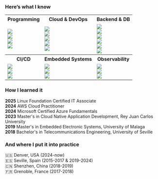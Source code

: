 ### Here’s what I know
<div align="left">
  <table>
    <tr>
      <th>Programming</th>
      <th>Cloud & DevOps</th>
      <th>Backend & DB</th>
    </tr>
    <tr>
      <td>
        <img src="https://img.shields.io/badge/Python-★★★-3776AB?style=plastic&logo=python&logoColor=white" />
        <br />
        <img src="https://img.shields.io/badge/Bash-★★★-4EAA25?style=plastic&logo=gnu-bash&logoColor=white" />
        <br />
        <img src="https://img.shields.io/badge/Go-★★☆-00ADD8?style=plastic&logo=go&logoColor=white" />
        <br />
        <img src="https://img.shields.io/badge/Java-★★☆-ED8B00?style=plastic&logo=openjdk&logoColor=white" />
      </td>
      <td>
        <img src="https://img.shields.io/badge/AWS-★★☆-FF9900?style=plastic&logo=amazon-aws&logoColor=white" />
        <br />
        <img src="https://img.shields.io/badge/Azure-★★☆-0078D4?style=plastic&logo=microsoft-azure&logoColor=white" />
        <br />
        <img src="https://img.shields.io/badge/Kubernetes-★★☆-326CE5?style=plastic&logo=kubernetes&logoColor=white" />
        <br />
        <img src="https://img.shields.io/badge/Docker-★★☆-2496ED?style=plastic&logo=docker&logoColor=white" />
        <br />
        <img src="https://img.shields.io/badge/Terraform-★★☆-7B42BC?style=plastic&logo=terraform&logoColor=white" />
      </td>
      <td>
        <img src="https://img.shields.io/badge/FastAPI-★★★-009688?style=plastic&logo=fastapi&logoColor=white" />
        <br />
        <img src="https://img.shields.io/badge/Spring_Boot-★★☆-6DB33F?style=plastic&logo=spring-boot&logoColor=white" />
        <br />
        <img src="https://img.shields.io/badge/Gin-★★☆-00ADD8?style=plastic&logo=go&logoColor=white" />
        <br />
        <img src="https://img.shields.io/badge/PostgreSQL-★★☆-336791?style=plastic&logo=postgresql&logoColor=white" />
        <br />
        <img src="https://img.shields.io/badge/MongoDB-★★☆-47A248?style=plastic&logo=mongodb&logoColor=white" />
        <br />
        <img src="https://img.shields.io/badge/Redis-★★☆-DC382D?style=plastic&logo=redis&logoColor=white" />
      </td>
    </tr>
    <tr>
      <th>CI/CD</th>
      <th>Embedded Systems</th>
      <th>Observability</th>
    </tr>
    <tr>
      <td>
        <img src="https://img.shields.io/badge/GitHub_Actions-★★☆-2088FF?style=plastic&logo=github-actions&logoColor=white" />
        <br />
        <img src="https://img.shields.io/badge/Helm-★★☆-0F1689?style=plastic&logo=helm&logoColor=white" />
        <br />
        <img src="https://img.shields.io/badge/Argo-★★☆-892CA0?style=plastic&logo=argo&logoColor=white" />
      </td>
      <td>
        <img src="https://img.shields.io/badge/C++-★★☆-00599C?style=plastic&logo=c%2B%2B&logoColor=white" />
        <br />
        <img src="https://img.shields.io/badge/VHDL-★★☆-543978?style=plastic" />
        <br />
        <img src="https://img.shields.io/badge/FreeRTOS-★★☆-8CC445?style=plastic" />
        <br />
      </td>
      <td>
        <img src="https://img.shields.io/badge/Prometheus-★☆☆-E6522C?style=plastic&logo=prometheus&logoColor=white" />
        <br />
        <img src="https://img.shields.io/badge/Grafana-★☆☆-F46800?style=plastic&logo=grafana&logoColor=white" />
        <br />
        <img src="https://img.shields.io/badge/CloudWatch-★☆☆-FF9900?style=plastic&logo=amazon-aws&logoColor=white" />
        <br />
      </td>
    </tr>
  </table>
</div>

### How I learned it
**2025**   Linux Foundation Certified IT Associate  
**2024**   AWS Cloud Practitioner  
**2024**   Microsoft Certified Azure Fundamentals  
**2023**   Master's in Cloud Native Application Development, Rey Juan Carlos University    
**2019**   Master's in Embedded Electronic Systems, University of Malaga  
**2018**   Bachelor's in Telecommunications Engineering, University of Seville  

### And where I put it into practice
🇺🇸 Denver, USA (2024-now)  
🇪🇸 Seville, Spain (2015-2017 & 2019-2024)  
🇨🇳 Shenzhen, China (2018-2019)  
🇫🇷 Grenoble, France (2017-2018)
